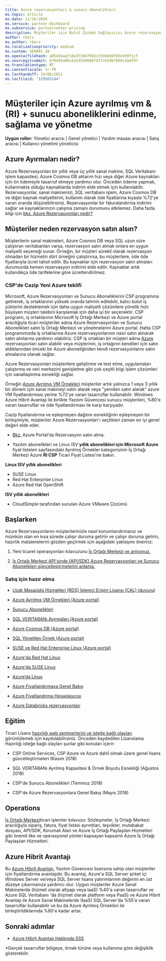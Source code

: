 ```yaml
---
title: Azure rezervasyonları & sunucu abonelikleri
ms.topic: article
ms.date: 11/16/2020
ms.service: partner-dashboard
ms.subservice: partnercenter-pricing
description: Müşteriler için Bulut Çözümü Sağlayıcısı Azure rezervasyonlarını ve Sunucu aboneliklerini edinme, sağlama ve yönetme fırsatlarını öğrenin.
author: rbars
ms.author: rbars
ms.localizationpriority: medium
ms.custom: SEOMAY.20
ms.openlocfilehash: a05dd4aaf10a373047992c5fdd4d0f83e930f1cf
ms.sourcegitcommit: b78e85a0bc62e3536b067417cb3db7899cda4f97
ms.translationtype: MT
ms.contentlocale: tr-TR
ms.lasthandoff: 10/06/2021
ms.locfileid: "129565144"
---
```

# <a name="acquire-provision--manage-azure-reserved-vm-instances-ri--server-subscriptions-for-customers"></a>Müşteriler için Azure ayrılmış vm & (RI) + sunucu aboneliklerini edinme, sağlama ve yönetme


**Uygun roller:** Yönetici aracısı | Genel yönetici | Yardım masası aracısı | Satış aracısı | Kullanıcı yönetimi yöneticisi


## <a name="what-are-azure-reservations"></a>Azure Ayırmaları nedir?

Azure Rezervasyonları bir yıllık veya üç yıllık sanal makine, SQL Veritabanı işlem kapasitesi, Azure Cosmos DB aktarım hızı veya diğer Azure kaynakları için ön ödemeyle tasarruf etmeye yardımcı olur. Önceden ödeme yapmak, kullanmakta olduğu kaynaklarda indirim elde etmek için kullanılabilir. Rezervasyonlar, sanal makinenizi, SQL veritabanı işlem, Azure Cosmos DB ve diğer kaynak maliyetlerini, kullanım olarak öde fiyatlarına kıyasla %72'ye varan oranda düşürebilirsiniz. Rezervasyonlar bir faturalandırma indirimi sağlar ve kaynaklarınızın çalışma zamanı durumunu etkilemez. Daha fazla bilgi için [bkz. Azure Rezervasyonları nedir?](/azure/billing/billing-save-compute-costs-reservations)

## <a name="why-should-customers-buy-a-reservation"></a>Müşteriler neden rezervasyon satın alsın?

Müşterilerin sanal makineleri, Azure Cosmos DB veya SQL uzun süre çalıştıran veritabanları varsa, rezervasyon satın almak onlara en uygun maliyetli seçeneği sunar. Örneğin, bir müşteri sürekli olarak rezervasyon olmadan bir hizmetin dört örneğini çalıştırırsa, bu müşterilere, öde öde fiyatlarıyla ücret tahsil edilir. Bu kaynaklar için rezervasyon satın almaları durumunda hemen rezervasyon indirimi elde edilir. Kaynaklar artık kullandıkça öde tarifelerine göre ücretlendirilmez.

### <a name="compelling-new-azure-offer-in-csp"></a>CSP'de Cazip Yeni Azure teklifi

Microsoft, Azure Rezervasyonları ve Sunucu Aboneliklerini CSP programına getirerek, iş ortaklarının yüksek oranda tahmin edilebilir, kalıcı bulut iş yüklerini desteklemek için daha uygun maliyetli çözümlere yönelik hızlı büyüyen müşteri talebini karşılamak için daha iyi bir seçenektir. CSP programı, iş ortaklarının Microsoft İş Ortağı Merkezi ve Azure portal aracılığıyla ticari müşteriler adına Azure Rezervasyonları ve Sunucu Abonelikleri satın İş Ortağı Merkezi ve yönetmelerini Azure portal.
Hatta CSP programımızda iş ortaklarına Azure rezervasyonlarının nasıl satın alınarak satın alınlarına yardımcı olabiliriz. CSP iş ortakları bir müşteri adına [Azure](azure-reservations-buying.md) rezervasyonları satın alabilir veya müşterinin, iş ortağının kendileri için satın aldıklarından önceki bir Azure aboneliğinden kendi rezervasyonlarını satın almalarına olanak sağlar. [](give-customers-permission.md)

Azure Rezervasyonları müşterilere geliştirme ve test etme, uygulamaları çalıştırma ve veri merkezini genişletme gibi çok çeşitli bilgi işlem çözümleri için sanallaştırma esnekliği sağlar.

Örneğin [Azure Ayrılmış VM Örnekleri](https://azure.microsoft.com/pricing/reserved-vm-instances/) müşteriler artık yalnızca 1 veya 3 yıllık bir dönem için sanal makineyi satın alarak veya "yeniden satın alarak" azure VM fiyatlandırması yerine %72'ye varan tasarruflar kullanabilir. Windows Azure Hibrit Avantajı ile birlikte Yazılım Güvencesi sunucu müşterileri, %80'e varan tasarruflar ve öde fiyatlandırması ile karşı karşıyadır.

Cazip fiyatlandırma ve eşleşmeyen dağıtım esnekliğinin eşleşmeyen bir birleşimiyle, müşteriler Azure Rezervasyonları'ı seçtikleri zaman en iyi genel değeri elde eder.

- [Bkz.](/azure/cost-management-billing/reservations/prepare-buy-reservation#purchase-reservations) Azure Portal'da Rezervasyon satın alma.

- Yazılım abonelikleri ve Linux ISV **yıllık abonelikleri için Microsoft Azure** [](https://partner.microsoft.com/dashboard/sell/pricingandoffers) fiyat listeleri sayfasındaki Ayrılmış Örnekler kategorisinin İş Ortağı Merkezi Azure **RI CSP** Ticari Fiyat Listesi'ne bakın.

**Linux ISV yıllık abonelikleri**

- SUSE Linux
- Red Hat Enterprise Linux
- Azure Red Hat OpenShift

**ISV yıllık abonelikleri**

- CloudSimple tarafından sunulan Azure VMware Çözümü

## <a name="getting-started"></a>Başlarken

Azure Rezervasyonlarını müşterilerinizle nasıl konumlandırmanız ve mümkün olan en kısa sürede çalışır duruma getirin ve çalışır duruma getirin, hazırlık malzemelerini gözden geçirmek için aşağıdaki yaklaşımı öneririz:

1. Yeni ticaret operasyonları kılavuzunu [İş Ortağı Merkezi ve anlıyoruz.](https://partner.microsoft.com/resources/detail/partner-center-new-commerce-operations-guide-pdf)

2. [İş Ortağı Merkezi API'sinde (API/SDK) Azure Rezervasyonları ve Sunucu Abonelikleri güncelleştirmelerini anlama.](/partner-center/develop/purchase-azure-reserved-vm-instances)


### <a name="sales-readiness"></a>Satış için hazır olma

- [Uzak Masaüstü Hizmetleri (RDS) İstemci Erişim Lisansı (CAL) (duyuru)](https://cloudblogs.microsoft.com/windowsserver/2018/10/03/remote-desktop-services-2019-generally-available-with-windows-server-2019/)

- [Azure Ayrılmış VM Örnekleri (Azure portal)](/azure/virtual-machines/windows/prepay-reserved-vm-instances)

- [Sunucu Abonelikleri](./csp-software-subscriptions.md)

- [SQL VERITABANı Ayırmaları (Azure portal)](/azure/sql-database/sql-database-reserved-capacity)

- [Azure Cosmos DB (Azure portal)](/azure/cosmos-db/cosmos-db-reserved-capacity)

- [SQL Yönetilen Örnek (Azure portal)](/azure/sql-database/sql-database-managed-instance)

- [SUSE ve Red Hat Enterprise Linux (Azure portal)](/azure/virtual-machines/linux/prepay-suse-software-charges)

- [Azure'da Red Hat Linux](https://azure.com/redhat)

- [Azure'da SUSE Linux](https://azure.microsoft.com/overview/linux-on-azure/suse/)

- [Azure’da Linux](https://azure.microsoft.com/overview/linux-on-azure/)

- [Azure Fiyatlandırmaya Genel Bakış](https://azure.microsoft.com/pricing/)

- [Azure Fiyatlandırma Hesaplayıcısı](https://azure.microsoft.com/pricing/calculator)

- [Azure Databricks rezervasyonları](/azure/billing/billing-prepay-databricks-reserved-capacity)


## <a name="training"></a>Eğitim

Ticari Lisans [hazırlığı web seminerlerini ve isteğe bağlı olayları](https://commercial-licensing.eventbuilder.com/FY2019_ALL) görüntülemek için kaydolabilirsiniz.
Önceden kaydedilen Lisanslama Hazırlığı isteğe bağlı olayları şunlar gibi konuları içerir:

- CSP Online Services, CSP Azure ve Azure dahil olmak üzere genel lisans güncelleştirmeleri (Kasım 2018)

- SQL VERITABANı Ayrılmış Kapasitesi & Örnek Boyutu Esnekliği (Ağustos 2018)

- CSP'de Sunucu Abonelikleri (Temmuz 2018)

- CSP'de Azure Rezervasyonlara Genel Bakış (Mayıs 2018)

## <a name="operations"></a>Operations

[İş Ortağı Merkezi](https://partner.microsoft.com/resources/detail/partner-center-new-commerce-operations-guide-pdf)ticari işlemler kılavuzu: Sözleşmeler, İş Ortağı Merkezi aracılığıyla sipariş, fatura, fiyat listesi ayrıntıları, teşvikler, mutabakat dosyası, API/SDK, Korumalı Alan ve Azure İş Ortağı Paylaşılan Hizmetleri gibi önemli ilke ve operasyonel yönleri kapsayan kapsamlı Azure İş Ortağı Paylaşılan Hizmetleri.

## <a name="azure-hybrid-benefit"></a>Azure Hibrit Avantajı

Bu [Azure Hibrit Avantajı,](https://azure.microsoft.com/pricing/hybrid-benefit) Yazılım Güvencesi lisansına sahip olan müşteriler için fiyatlandırma avantajıdır. Bu avantaj, Azure'a SQL Server şirket içi Windows Server ve/veya SQL Server lisans yatırımlarının değerini en üst düzeye çıkarmanıza yardımcı olur. Uygun müşteriler Azure Sanal Makinelerde (hizmet olarak altyapı veya IaaS) %40'a varan tasarruflar ve Azure SQL Veritabanı 'da (hizmet olarak platform veya PaaS) ve Azure Hibrit Avantajı ile Azure Sanal Makinelerde (IaaS) SQL Server'da %55'e varan tasarruflar kullanabilir ve bu da Azure Ayrılmış Örnekleri ile birleştirildiklarında %80'e kadar artar.

## <a name="next-steps"></a>Sonraki adımlar

- [Azure Hibrit Avantajı Hakkında SSS](https://azure.microsoft.com/pricing/hybrid-benefit/faq/)

*Gerçek tasarruflar bölgeye, örnek türüne veya kullanıma göre değişiklik gösterebilir.